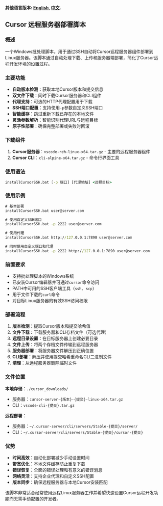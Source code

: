 **其他语言版本: [English](README.md), [中文](README_zh.md).**

## Cursor 远程服务器部署脚本

### 概述
一个Windows批处理脚本，用于通过SSH自动将Cursor远程服务器组件部署到Linux服务器。该脚本通过自动处理下载、上传和服务器端部署，简化了Cursor远程开发环境的设置过程。

### 主要功能
- **自动版本检测**：获取本地Cursor版本和提交信息
- **双文件下载**：同时下载Cursor服务器和CLI组件
- **代理支持**：可选的HTTP代理配置用于下载
- **SSH端口配置**：支持使用`-p`参数自定义SSH端口
- **智能缓存**：跳过重新下载已存在的本地文件
- **灵活参数解析**：智能识别代理URL与远程目标
- **原子性部署**：确保完整部署或失败时回滚

### 下载组件
1. **Cursor服务器**：`vscode-reh-linux-x64.tar.gz` - 主要的远程服务器组件
2. **Cursor CLI**：`cli-alpine-x64.tar.gz` - 命令行界面工具

### 使用语法
```cmd
installCursorSSH.bat [-p 端口] [代理地址] <远程目标>
```

### 使用示例
```cmd
# 基本部署
installCursorSSH.bat user@server.com

# 使用自定义SSH端口
installCursorSSH.bat -p 2222 user@server.com

# 使用代理
installCursorSSH.bat http://127.0.0.1:7890 user@server.com

# 同时使用自定义端口和代理
installCursorSSH.bat -p 2222 http://127.0.0.1:7890 user@server.com
```

### 前置要求
- 支持批处理脚本的Windows系统
- 已安装Cursor编辑器并可通过`cursor`命令访问
- PATH中可用的SSH客户端工具（`ssh`、`scp`）
- 用于文件下载的`curl`命令
- 对目标Linux服务器的有效SSH访问权限

### 部署流程
1. **版本检测**：提取Cursor版本和提交哈希值
2. **文件下载**：下载服务器和CLI存档文件（可选代理）
3. **远程目录设置**：在目标服务器上创建必要目录
4. **文件上传**：将两个存档文件传输到远程服务器
5. **服务器部署**：将服务器文件解压到正确位置
6. **CLI部署**：解压并使用提交哈希重命名CLI二进制文件
7. **清理**：从远程服务器删除临时文件

### 文件位置
**本地存储**：`./cursor_downloads/`
- 服务器：`cursor-server-{版本}-{提交}-linux-x64.tar.gz`
- CLI：`vscode-cli-{提交}.tar.gz`

**远程部署**：
- 服务器：`~/.cursor-server/cli/servers/Stable-{提交}/server/`
- CLI：`~/.cursor-server/cli/servers/Stable-{提交}/cursor-{提交}`

### 优势
- **时间高效**：自动化部署减少手动设置时间
- **带宽优化**：本地文件缓存防止重复下载
- **错误恢复**：全面的错误处理和有意义的错误消息
- **网络灵活**：支持企业代理和自定义SSH配置
- **版本同步**：确保远程服务器与本地Cursor安装匹配

该脚本非常适合经常使用远程Linux服务器工作并希望快速设置Cursor远程开发功能而无需手动配置的开发者。
